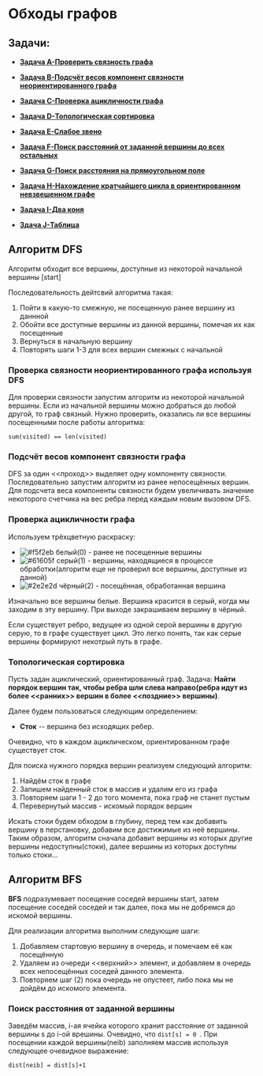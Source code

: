 # Обходы графов
## Задачи:
- [**Задача A-Проверить связность графа**](https://github.com/ShmakovVladimir/AlgosContests/blob/main/test27/A.py)

- [**Задача B-Подсчёт весов компонент связности неориентированного графа**](https://github.com/ShmakovVladimir/AlgosContests/blob/main/test27/B.py)

- [**Задача C-Проверка ацикличности графа**](https://github.com/ShmakovVladimir/AlgosContests/blob/main/test27/C.py)

- [**Задача D-Топологическая сортировка**](https://github.com/ShmakovVladimir/AlgosContests/blob/main/test27/D.py)

- [**Задача E-Слабое звено**](https://github.com/ShmakovVladimir/AlgosContests/blob/main/test27/E.py)

- [**Задача F-Поиск расстояний от заданной вершины до всех остальных**](https://github.com/ShmakovVladimir/AlgosContests/blob/main/test27/F.py)

- [**Задача G-Поиск расстояния на прямоугольном поле**](https://github.com/ShmakovVladimir/AlgosContests/blob/main/test27/G.py)

- [**Задача H-Нахождение кратчайшего цикла в ориентированном невзвешенном графе**](https://github.com/ShmakovVladimir/AlgosContests/blob/main/test27/H.py)

- [**Задача I-Два коня**](https://github.com/ShmakovVladimir/AlgosContests/blob/main/test27/I.py)

- [**Здача J-Таблица**](https://github.com/ShmakovVladimir/AlgosContests/blob/main/test27/J.py)
## Алгоритм DFS
Алгоритм обходит все вершины, доступные из некоторой начальной вершины [start]

Последовательность дейтсвий алгоритма такая:
1. Пойти в какую-то смежную, не посещенную ранее вершину из даннной
2. Обойти все доступные вершины из данной вершины, помечая их как посещенные
3. Вернуться в начальную вершину
4. Повторять шаги 1-3 для всех вершин смежных с начальной

### Проверка связности неориентированного графа используя DFS

Для проверки связности запустим алгоритм из некоторой начальной вершины. Если из начальной вершины можно добраться до любой другой, то граф связный. Нужно проверить, оказались ли все вершины посещенными после работы алгоритма:

```
sum(visited) == len(visited)
```

### Подсчёт весов компонент связности графа

DFS за один <<проход>> выделяет одну компоненту связности. Последовательно запустим алгоритм из ранее непосещённых вершин. Для подсчета веса компоненты связности будем увеличивать значение некоторого счетчика на вес ребра перед каждым новым вызовом DFS.

### Проверка ацикличности графа

Используем трёхцветную раскраску:

- ![#f5f2eb](https://via.placeholder.com/15/f5f2eb/000000?text=+) белый(0) - ранее не посещенные вершины
- ![#61605f](https://via.placeholder.com/15/61605f/000000?text=+) серый(1) - вершины, находящиеся в процессе обработки(алгоритм еще не проверил все вершины, доступные из данной)
- ![#2e2e2d](https://via.placeholder.com/15/2e2e2d/000000?text=+) чёрный(2) - посещённая, обработанная вершина

Изначально все вершины белые. Вершина красится в серый, когда мы заходим в эту вершину. При выходе закрашиваем вершину в чёрный. 

Если существует ребро, ведущее из одной серой вершины в другую серую, то в графе существует цикл. Это легко понять, так как серые вершины формируют некотрый путь в графе. 

### Топологическая сортировка

Пусть задан ациклический, ориентированный граф. Задача: **Найти порядок вершин так, чтобы ребра шли слева направо(ребра идут из более <<ранних>> вершин в более <<поздние>> вершины)**.

Далее будем пользоваться следующим определением:
- **Сток** -- вершина без исходящих ребер.

Очевидно, что в каждом ациклическом, ориентированном графе существует сток.

Для поиска нужного порядка вершин реализуем следующий алгоритм:

1. Найдём сток в графе
2. Запишем найденный сток в массив и удалим его из графа
3. Повторяем шаги 1 - 2 до того момента, пока граф не станет пустым
4. Перевернутый массив - искомый порядок вершин

Искать стоки будем обходом в глубину, перед тем как добавить вершину в перстановку, добавим все достижимые из неё вершины. 
Таким образом, алгоритм сначала добавит вершины из которых другие вершины недоступны(стоки), далее вершины из которых доступны только стоки...


## Алгоритм BFS

**BFS** подразумевает посещение соседей вершины start, затем посещение соседей соседей и так далее, пока мы не добремся до искомой вершины.

Для реализации алгоритма выполним следующие шаги:
1. Добавляем стартовую вершину в очередь, и помечаем её как посещённую
2. Удаляем из очереди <<верхний>> элемент, и добавляем в очередь всех непосещённых соседей данного элемента.
3. Повторяем шаг (2) пока очередь не опустеет, либо пока мы не дойдём до искомого элемента.

### Поиск расстояния от заданной вершины

Заведём массив, i-ая ячейка которого хранит расстояние от заданной вершины s до i-ой врешины. Очевидно, что ```dist[s] = 0 ```. При посещении каждой вершины(neib) заполняем массив используя следующее очевидное выражение:

```dist[neib] = dist[s]+1```











